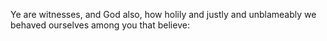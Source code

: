 Ye are witnesses, and God also, how holily and justly and unblameably we behaved ourselves among you that believe:
